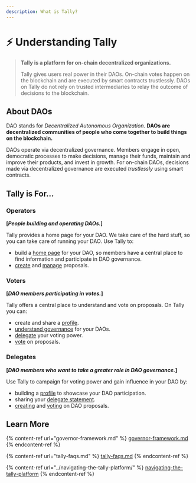 ```yaml
---
description: What is Tally?
---
```


# ⚡ Understanding Tally

> **Tally is a platform for on-chain decentralized organizations.**
>
> Tally gives users real power in their DAOs. On-chain votes happen on the blockchain and are executed by smart contracts trustlessly. DAOs on Tally do not rely on trusted intermediaries to relay the outcome of decisions to the blockchain.

## About DAOs

DAO stands for _Decentralized Autonomous Organization_. **DAOs are decentralized communities of people who come together to build things on the blockchain.**

DAOs operate via decentralized governance. Members engage in open, democratic processes to make decisions, manage their funds, maintain and improve their products, and invest in growth. For on-chain DAOs, decisions made via decentralized governance are executed _trustlessly_ using smart contracts.

## Tally is For...

### Operators

**\[**_**People building and operating DAOs.**_**]**

Tally provides a home page for your DAO. We take care of the hard stuff, so you can take care of running your DAO. Use Tally to:

* build a [home page](../navigating-the-tally-platform/dao-page.md) for your DAO, so members have a central place to find information and participate in DAO governance.
* [create](../proposals/creating-proposals.md) and [manage](../proposals/managing-proposals.md) proposals.

### Voters

**\[**_**DAO members participating in votes.**_**]**

Tally offers a central place to understand and vote on proposals. On Tally you can:

* create and share a [profile](../navigating-the-tally-platform/tally-profiles.md).
* [understand governance](../navigating-the-tally-platform/dao-page.md) for your DAOs.
* [delegate](../proposals/delegating-voting-power.md) your voting power.
* [vote](../proposals/voting-on-proposals.md) on proposals.

### Delegates

**\[**_**DAO members who want to take a greater role in DAO governance.**_**]**

Use Tally to campaign for voting power and gain influence in your DAO by:

* building a [profile](../navigating-the-tally-platform/tally-profiles.md) to showcase your DAO participation.
* sharing your [delegate statement](../navigating-the-tally-platform/delegates-page.md).
* [creating](../proposals/creating-proposals.md) and [voting](../proposals/voting-on-proposals.md) on DAO proposals.

## Learn More

{% content-ref url="governor-framework.md" %}
[governor-framework.md](governor-framework.md)
{% endcontent-ref %}

{% content-ref url="tally-faqs.md" %}
[tally-faqs.md](tally-faqs.md)
{% endcontent-ref %}

{% content-ref url="../navigating-the-tally-platform/" %}
[navigating-the-tally-platform](../navigating-the-tally-platform/)
{% endcontent-ref %}
